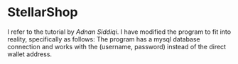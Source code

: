 # StellarShop
I refer to the tutorial by *Adnan Siddiqi*. I have modified the program to fit into reality, specifically as follows: The program has a mysql database connection and works with the (username, password) instead of the direct wallet address.
